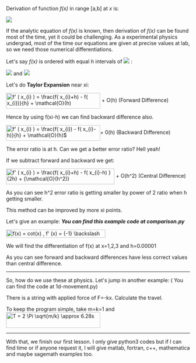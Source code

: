 Derivation of function *f(x)* in range [a,b] at *x* is:

![](https://www.latex4technics.com/l4ttemp/iixw9s.png?1579142485168)

If the analytic equation of *f(x)* is known, then derivation of *f(x)* can be found most of the time, yet it could be challenging. As a experimental physics undergrad, most of the time our equations are given at precise values at lab, so we need those numerical differentiations.

Let's say *f(x)* is ordered with equal *h* intervals of ![](https://www.latex4technics.com/l4ttemp/iixw9s.png?1579142603011) :


![](https://www.latex4technics.com/l4ttemp/iixw9s.png?1579142730461) and ![](https://www.latex4technics.com/l4ttemp/iixw9s.png?1579142784929)

Let's do **Taylor Expansion** near xi:

<img src="http://bit.ly/2Tso55P" align="center" border="0" alt=" f' ( x_{i} ) = \frac{f( x_{i}+h) - f( x_{i})}{h} +  \mathcal{O}(h)" width="258" height="43" /> + O(h) (Forward Difference)

Hence by using f(xi-h) we can find backward difference also.

<img src="http://bit.ly/2Tso55P" align="center" border="0" alt=" f' ( x_{i} ) = \frac{f( x_{i}) - f( x_{i}-h)}{h} +  \mathcal{O}(h)$" width="258" height="43" />+ 0(h) (Backward Difference)

The error ratio is at h. Can we get a better error ratio? Hell yeah!

If we subtract forward and backward we get:

<img src="http://bit.ly/2Tso55P" align="center" border="0" alt=" f' ( x_{i} ) = \frac{f( x_{i}+h) - f( x_{i}-h)  }{2h} +  {\mathcal{O}(h^2)}" width="297" height="43" /> + O(h^2) (Central Difference)

As you can see h^2 error ratio is getting smaller by power of 2 ratio when h getting smaller.

This method can be improved by more xi points.

Let's give an example: ***You can find this example code at comparison.py***

<img src="http://bit.ly/30ql9Zd" align="center" border="0" alt="f(x) = cot(x) ,  f' (x) =  {-1}  \backslash  {sin^2(x)}" width="272" height="22" />

We will find the differentiation of f(x) at x=1,2,3 and h=0.00001

As you can see forward and backward differences have less correct values than central difference.

---
So, how do we use these at physics. Let's jump in another example: ( You can find the code at 1d-movement.py)

There is a string with applied force of F=-kx. Calculate the travel.

To keep the program simple, take m=k=1 and <img src="http://bit.ly/3ae50KU" align="center" border="0" alt="T = 2 \Pi  \sqrt{m/k}  \approx 6.28s" width="258" height="43" />

---

With that, we finish our first lesson. I only give python3 codes but if I can find time or if anyone request it, I will give matlab, fortran, c++, mathematica and maybe sagemath examples too.
